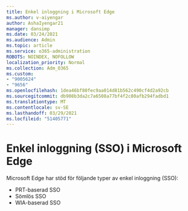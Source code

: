 ```yaml
---
title: Enkel inloggning i Microsoft Edge
ms.author: v-aiyengar
author: AshaIyengar21
manager: dansimp
ms.date: 03/24/2021
ms.audience: Admin
ms.topic: article
ms.service: o365-administration
ROBOTS: NOINDEX, NOFOLLOW
localization_priority: Normal
ms.collection: Adm_O365
ms.custom:
- "9005624"
- "9656"
ms.openlocfilehash: 1dea46bf80fec9aa014d81b562c490cf4d2a92cb
ms.sourcegitcommit: db908b3da2c7a6508a77bf4f2c80afb294fadbd1
ms.translationtype: MT
ms.contentlocale: sv-SE
ms.lasthandoff: 03/29/2021
ms.locfileid: "51405771"
---
```

# <a name="single-sign-on-sso-in-microsoft-edge"></a>Enkel inloggning (SSO) i Microsoft Edge

Microsoft Edge har stöd för följande typer av enkel inloggning (SSO):
- PRT-baserad SSO
- Sömlös SSO
- WIA-baserad SSO
